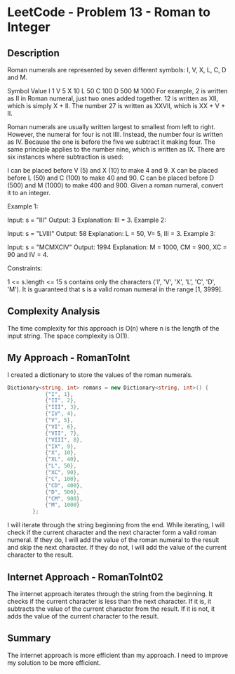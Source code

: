 # LeetCode - Problem 13 - Roman to Integer

## Description
Roman numerals are represented by seven different symbols: I, V, X, L, C, D and M.

Symbol       Value
I             1
V             5
X             10
L             50
C             100
D             500
M             1000
For example, 2 is written as II in Roman numeral, just two ones added together. 12 is written as XII, which is simply X + II. The number 27 is written as XXVII, which is XX + V + II.

Roman numerals are usually written largest to smallest from left to right. However, the numeral for four is not IIII. Instead, the number four is written as IV. Because the one is before the five we subtract it making four. The same principle applies to the number nine, which is written as IX. There are six instances where subtraction is used:

I can be placed before V (5) and X (10) to make 4 and 9. 
X can be placed before L (50) and C (100) to make 40 and 90. 
C can be placed before D (500) and M (1000) to make 400 and 900.
Given a roman numeral, convert it to an integer.

 

Example 1:

Input: s = "III"
Output: 3
Explanation: III = 3.
Example 2:

Input: s = "LVIII"
Output: 58
Explanation: L = 50, V= 5, III = 3.
Example 3:

Input: s = "MCMXCIV"
Output: 1994
Explanation: M = 1000, CM = 900, XC = 90 and IV = 4.
 

Constraints:

1 <= s.length <= 15
s contains only the characters ('I', 'V', 'X', 'L', 'C', 'D', 'M').
It is guaranteed that s is a valid roman numeral in the range [1, 3999].

## Complexity Analysis
The time complexity for this approach is O(n) where n is the length of the input string. The space complexity is O(1).

## My Approach - RomanToInt
I created a dictionary to store the values of the roman numerals.
```c#
Dictionary<string, int> romans = new Dictionary<string, int>() {
            {"I", 1},
            {"II", 2},
            {"III", 3},
            {"IV", 4},
            {"V", 5},
            {"VI", 6},
            {"VII", 7},
            {"VIII", 8},
            {"IX", 9},
            {"X", 10},
            {"XL", 40},
            {"L", 50},
            {"XC", 90},
            {"C", 100},
            {"CD", 400},
            {"D", 500},
            {"CM", 900},
            {"M", 1000}
        };
```
I will iterate through the string beginning from the end. While iterating, I will check if the current character and the next character form a valid roman numeral. If they do, I will add the value of the roman numeral to the result and skip the next character. If they do not, I will add the value of the current character to the result.

## Internet Approach - RomanToInt02
The internet approach iterates through the string from the beginning. It checks if the current character is less than the next character. If it is, it subtracts the value of the current character from the result. If it is not, it adds the value of the current character to the result.

## Summary
The internet approach is more efficient than my approach. I need to improve my solution to be more efficient.